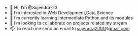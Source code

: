 - 👋 Hi, I’m @Sujendra-23
- 👀 I’m interested in Web Development,Data Science
- 🌱 I’m currently learning intermediate Python and its modules
- 💞️ I’m looking to collaborate on projects related my stream
- 📫 To reach me send an email to sujendra2001@gmail.com

<!---
Sujendra-23/Sujendra-23 is a ✨ special ✨ repository because its `README.md` (this file) appears on your GitHub profile.
You can click the Preview link to take a look at your changes.
--->
